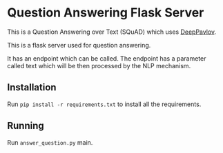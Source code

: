 # Question Answering Flask Server


This is a Question Answering over Text (SQuAD) which uses [DeepPavlov](https://github.com/deepmipt/DeepPavlov).

This is a flask server used for question answering.

It has an endpoint which can be called. The endpoint has a parameter called text which will be then processed by the NLP mechanism.

## Installation
Run `pip install -r requirements.txt` to install all the requirements.

## Running
Run `answer_question.py` main.